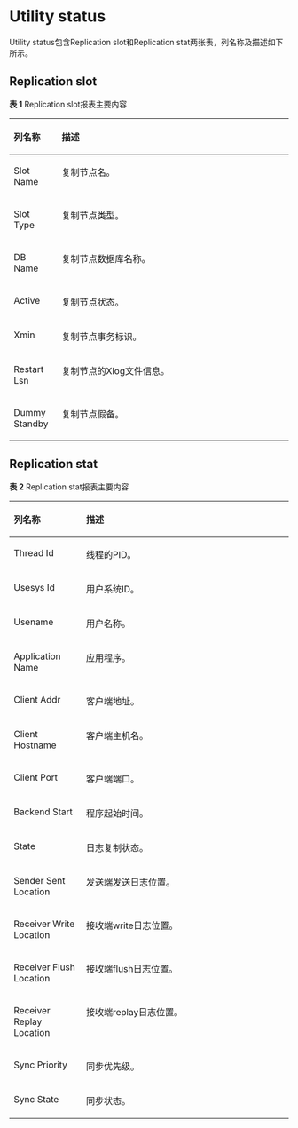# Utility status

Utility status包含Replication slot和Replication stat两张表，列名称及描述如下所示。

## Replication slot<a name="section43781039115513"></a>

**表 1**  Replication slot报表主要内容

<a name="table4378939145511"></a>
<table><thead align="left"><tr id="row8379539165515"><th class="cellrowborder" valign="top" width="17.169999999999998%" id="mcps1.2.3.1.1"><p id="p53791439185511"><a name="p53791439185511"></a><a name="p53791439185511"></a>列名称</p>
</th>
<th class="cellrowborder" valign="top" width="82.83%" id="mcps1.2.3.1.2"><p id="p1637943914552"><a name="p1637943914552"></a><a name="p1637943914552"></a>描述</p>
</th>
</tr>
</thead>
<tbody><tr id="row337923910558"><td class="cellrowborder" valign="top" width="17.169999999999998%" headers="mcps1.2.3.1.1 "><p id="p195371314135718"><a name="p195371314135718"></a><a name="p195371314135718"></a>Slot Name</p>
</td>
<td class="cellrowborder" valign="top" width="82.83%" headers="mcps1.2.3.1.2 "><p id="p1253731417575"><a name="p1253731417575"></a><a name="p1253731417575"></a>复制节点名。</p>
</td>
</tr>
<tr id="row1379133965515"><td class="cellrowborder" valign="top" width="17.169999999999998%" headers="mcps1.2.3.1.1 "><p id="p953771475713"><a name="p953771475713"></a><a name="p953771475713"></a>Slot Type</p>
</td>
<td class="cellrowborder" valign="top" width="82.83%" headers="mcps1.2.3.1.2 "><p id="p753721425714"><a name="p753721425714"></a><a name="p753721425714"></a>复制节点类型。</p>
</td>
</tr>
<tr id="row18379123915556"><td class="cellrowborder" valign="top" width="17.169999999999998%" headers="mcps1.2.3.1.1 "><p id="p153721410572"><a name="p153721410572"></a><a name="p153721410572"></a>DB Name</p>
</td>
<td class="cellrowborder" valign="top" width="82.83%" headers="mcps1.2.3.1.2 "><p id="p1753791475718"><a name="p1753791475718"></a><a name="p1753791475718"></a>复制节点数据库名称。</p>
</td>
</tr>
<tr id="row63799394551"><td class="cellrowborder" valign="top" width="17.169999999999998%" headers="mcps1.2.3.1.1 "><p id="p2053713141579"><a name="p2053713141579"></a><a name="p2053713141579"></a>Active</p>
</td>
<td class="cellrowborder" valign="top" width="82.83%" headers="mcps1.2.3.1.2 "><p id="p12537141495713"><a name="p12537141495713"></a><a name="p12537141495713"></a>复制节点状态。</p>
</td>
</tr>
<tr id="row23791839195514"><td class="cellrowborder" valign="top" width="17.169999999999998%" headers="mcps1.2.3.1.1 "><p id="p353781417578"><a name="p353781417578"></a><a name="p353781417578"></a>Xmin</p>
</td>
<td class="cellrowborder" valign="top" width="82.83%" headers="mcps1.2.3.1.2 "><p id="p125373145572"><a name="p125373145572"></a><a name="p125373145572"></a>复制节点事务标识。</p>
</td>
</tr>
<tr id="row5379183935513"><td class="cellrowborder" valign="top" width="17.169999999999998%" headers="mcps1.2.3.1.1 "><p id="p05377141577"><a name="p05377141577"></a><a name="p05377141577"></a>Restart Lsn</p>
</td>
<td class="cellrowborder" valign="top" width="82.83%" headers="mcps1.2.3.1.2 "><p id="p1453813149571"><a name="p1453813149571"></a><a name="p1453813149571"></a>复制节点的Xlog文件信息。</p>
</td>
</tr>
<tr id="row16379439185518"><td class="cellrowborder" valign="top" width="17.169999999999998%" headers="mcps1.2.3.1.1 "><p id="p353851465718"><a name="p353851465718"></a><a name="p353851465718"></a>Dummy Standby</p>
</td>
<td class="cellrowborder" valign="top" width="82.83%" headers="mcps1.2.3.1.2 "><p id="p1538114195717"><a name="p1538114195717"></a><a name="p1538114195717"></a>复制节点假备。</p>
</td>
</tr>
</tbody>
</table>

## Replication stat<a name="section372174016550"></a>

**表 2**  Replication stat报表主要内容

<a name="table107213403552"></a>
<table><thead align="left"><tr id="row117211740195514"><th class="cellrowborder" valign="top" width="25.88%" id="mcps1.2.3.1.1"><p id="p10721184010556"><a name="p10721184010556"></a><a name="p10721184010556"></a>列名称</p>
</th>
<th class="cellrowborder" valign="top" width="74.11999999999999%" id="mcps1.2.3.1.2"><p id="p117225407557"><a name="p117225407557"></a><a name="p117225407557"></a>描述</p>
</th>
</tr>
</thead>
<tbody><tr id="row87229402558"><td class="cellrowborder" valign="top" width="25.88%" headers="mcps1.2.3.1.1 "><p id="p5994115175716"><a name="p5994115175716"></a><a name="p5994115175716"></a>Thread Id</p>
</td>
<td class="cellrowborder" valign="top" width="74.11999999999999%" headers="mcps1.2.3.1.2 "><p id="p0994851145720"><a name="p0994851145720"></a><a name="p0994851145720"></a>线程的PID。</p>
</td>
</tr>
<tr id="row17226406559"><td class="cellrowborder" valign="top" width="25.88%" headers="mcps1.2.3.1.1 "><p id="p16994125165717"><a name="p16994125165717"></a><a name="p16994125165717"></a>Usesys Id</p>
</td>
<td class="cellrowborder" valign="top" width="74.11999999999999%" headers="mcps1.2.3.1.2 "><p id="p169943519575"><a name="p169943519575"></a><a name="p169943519575"></a>用户系统ID。</p>
</td>
</tr>
<tr id="row572211406556"><td class="cellrowborder" valign="top" width="25.88%" headers="mcps1.2.3.1.1 "><p id="p16994175185711"><a name="p16994175185711"></a><a name="p16994175185711"></a>Usename</p>
</td>
<td class="cellrowborder" valign="top" width="74.11999999999999%" headers="mcps1.2.3.1.2 "><p id="p199495118571"><a name="p199495118571"></a><a name="p199495118571"></a>用户名称。</p>
</td>
</tr>
<tr id="row172294005517"><td class="cellrowborder" valign="top" width="25.88%" headers="mcps1.2.3.1.1 "><p id="p899485119577"><a name="p899485119577"></a><a name="p899485119577"></a>Application Name</p>
</td>
<td class="cellrowborder" valign="top" width="74.11999999999999%" headers="mcps1.2.3.1.2 "><p id="p1299417514576"><a name="p1299417514576"></a><a name="p1299417514576"></a>应用程序。</p>
</td>
</tr>
<tr id="row07220407553"><td class="cellrowborder" valign="top" width="25.88%" headers="mcps1.2.3.1.1 "><p id="p109941451115712"><a name="p109941451115712"></a><a name="p109941451115712"></a>Client Addr</p>
</td>
<td class="cellrowborder" valign="top" width="74.11999999999999%" headers="mcps1.2.3.1.2 "><p id="p11994751115712"><a name="p11994751115712"></a><a name="p11994751115712"></a>客户端地址。</p>
</td>
</tr>
<tr id="row1772264035512"><td class="cellrowborder" valign="top" width="25.88%" headers="mcps1.2.3.1.1 "><p id="p149951251185719"><a name="p149951251185719"></a><a name="p149951251185719"></a>Client Hostname</p>
</td>
<td class="cellrowborder" valign="top" width="74.11999999999999%" headers="mcps1.2.3.1.2 "><p id="p12995351115715"><a name="p12995351115715"></a><a name="p12995351115715"></a>客户端主机名。</p>
</td>
</tr>
<tr id="row8722124045513"><td class="cellrowborder" valign="top" width="25.88%" headers="mcps1.2.3.1.1 "><p id="p5995175111576"><a name="p5995175111576"></a><a name="p5995175111576"></a>Client Port</p>
</td>
<td class="cellrowborder" valign="top" width="74.11999999999999%" headers="mcps1.2.3.1.2 "><p id="p179951051175712"><a name="p179951051175712"></a><a name="p179951051175712"></a>客户端端口。</p>
</td>
</tr>
<tr id="row137229409555"><td class="cellrowborder" valign="top" width="25.88%" headers="mcps1.2.3.1.1 "><p id="p1799545175712"><a name="p1799545175712"></a><a name="p1799545175712"></a>Backend Start</p>
</td>
<td class="cellrowborder" valign="top" width="74.11999999999999%" headers="mcps1.2.3.1.2 "><p id="p69955512571"><a name="p69955512571"></a><a name="p69955512571"></a>程序起始时间。</p>
</td>
</tr>
<tr id="row1072254015519"><td class="cellrowborder" valign="top" width="25.88%" headers="mcps1.2.3.1.1 "><p id="p8995155155714"><a name="p8995155155714"></a><a name="p8995155155714"></a>State</p>
</td>
<td class="cellrowborder" valign="top" width="74.11999999999999%" headers="mcps1.2.3.1.2 "><p id="p139954514579"><a name="p139954514579"></a><a name="p139954514579"></a>日志复制状态。</p>
</td>
</tr>
<tr id="row7722124065518"><td class="cellrowborder" valign="top" width="25.88%" headers="mcps1.2.3.1.1 "><p id="p39951551115712"><a name="p39951551115712"></a><a name="p39951551115712"></a>Sender Sent Location</p>
</td>
<td class="cellrowborder" valign="top" width="74.11999999999999%" headers="mcps1.2.3.1.2 "><p id="p99951519575"><a name="p99951519575"></a><a name="p99951519575"></a>发送端发送日志位置。</p>
</td>
</tr>
<tr id="row16722124015555"><td class="cellrowborder" valign="top" width="25.88%" headers="mcps1.2.3.1.1 "><p id="p149950515578"><a name="p149950515578"></a><a name="p149950515578"></a>Receiver Write Location</p>
</td>
<td class="cellrowborder" valign="top" width="74.11999999999999%" headers="mcps1.2.3.1.2 "><p id="p16995165117579"><a name="p16995165117579"></a><a name="p16995165117579"></a>接收端write日志位置。</p>
</td>
</tr>
<tr id="row137231640125518"><td class="cellrowborder" valign="top" width="25.88%" headers="mcps1.2.3.1.1 "><p id="p189951518574"><a name="p189951518574"></a><a name="p189951518574"></a>Receiver Flush Location</p>
</td>
<td class="cellrowborder" valign="top" width="74.11999999999999%" headers="mcps1.2.3.1.2 "><p id="p999565195715"><a name="p999565195715"></a><a name="p999565195715"></a>接收端flush日志位置。</p>
</td>
</tr>
<tr id="row14477175918154"><td class="cellrowborder" valign="top" width="25.88%" headers="mcps1.2.3.1.1 "><p id="p17477185931518"><a name="p17477185931518"></a><a name="p17477185931518"></a>Receiver Replay Location</p>
</td>
<td class="cellrowborder" valign="top" width="74.11999999999999%" headers="mcps1.2.3.1.2 "><p id="p347785971520"><a name="p347785971520"></a><a name="p347785971520"></a>接收端replay日志位置。</p>
</td>
</tr>
<tr id="row167716241110"><td class="cellrowborder" valign="top" width="25.88%" headers="mcps1.2.3.1.1 "><p id="p1762463616115"><a name="p1762463616115"></a><a name="p1762463616115"></a>Sync Priority</p>
</td>
<td class="cellrowborder" valign="top" width="74.11999999999999%" headers="mcps1.2.3.1.2 "><p id="p14624193613111"><a name="p14624193613111"></a><a name="p14624193613111"></a>同步优先级。</p>
</td>
</tr>
<tr id="row239972712118"><td class="cellrowborder" valign="top" width="25.88%" headers="mcps1.2.3.1.1 "><p id="p1762416369119"><a name="p1762416369119"></a><a name="p1762416369119"></a>Sync State</p>
</td>
<td class="cellrowborder" valign="top" width="74.11999999999999%" headers="mcps1.2.3.1.2 "><p id="p1162493618116"><a name="p1162493618116"></a><a name="p1162493618116"></a>同步状态。</p>
</td>
</tr>
</tbody>
</table>

